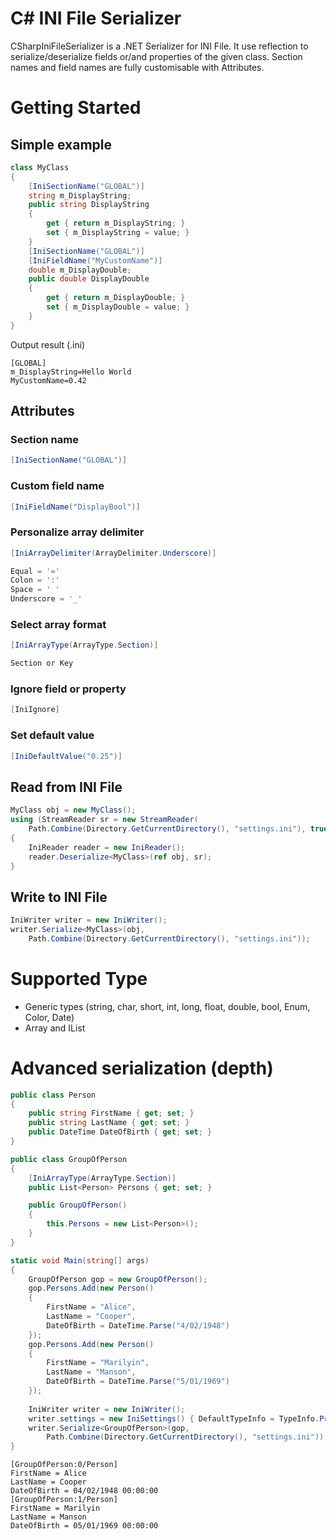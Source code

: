 # C# INI File Serializer
CSharpIniFileSerializer is a .NET Serializer for INI File. It use reflection to serialize/deserialize fields or/and properties of the given class.
Section names and field names are fully customisable with Attributes.
# Getting Started
## Simple example
```csharp
class MyClass
{
	[IniSectionName("GLOBAL")]
	string m_DisplayString;
	public string DisplayString
	{
		get { return m_DisplayString; }
		set { m_DisplayString = value; }
	}
	[IniSectionName("GLOBAL")]
	[IniFieldName("MyCustomName")]
	double m_DisplayDouble;
	public double DisplayDouble
	{
		get { return m_DisplayDouble; }
		set { m_DisplayDouble = value; }
	}
}
```
Output result (.ini)
```
[GLOBAL]
m_DisplayString=Hello World
MyCustomName=0.42
```
## Attributes
### Section name
```csharp
[IniSectionName("GLOBAL")]
```
### Custom field name
```csharp
[IniFieldName("DisplayBool")]
```
### Personalize array delimiter
```csharp
[IniArrayDelimiter(ArrayDelimiter.Underscore)]
```
```csharp
Equal = '='
Colon = ':'
Space = ' '
Underscore = '_'
```
### Select array format
```csharp
[IniArrayType(ArrayType.Section)]
```
```csharp
Section or Key
```
### Ignore field or property
```csharp
[IniIgnore]
```
### Set default value
```csharp
[IniDefaultValue("0.25")]
```
## Read from INI File
```csharp
MyClass obj = new MyClass();
using (StreamReader sr = new StreamReader(
	Path.Combine(Directory.GetCurrentDirectory(), "settings.ini"), true))
{
	IniReader reader = new IniReader();
	reader.Deserialize<MyClass>(ref obj, sr);
}
```
## Write to INI File
```csharp
IniWriter writer = new IniWriter();
writer.Serialize<MyClass>(obj, 
	Path.Combine(Directory.GetCurrentDirectory(), "settings.ini"));
```
# Supported Type
- Generic types (string, char, short, int, long, float, double, bool, Enum, Color, Date)
- Array and IList

# Advanced serialization (depth)
```csharp
public class Person
{
    public string FirstName { get; set; }
    public string LastName { get; set; }
    public DateTime DateOfBirth { get; set; }
}

public class GroupOfPerson
{
    [IniArrayType(ArrayType.Section)]
    public List<Person> Persons { get; set; }

    public GroupOfPerson()
    {
        this.Persons = new List<Person>();
    }
}

static void Main(string[] args)
{
	GroupOfPerson gop = new GroupOfPerson();
	gop.Persons.Add(new Person() 
	{ 
		FirstName = "Alice", 
		LastName = "Cooper", 
		DateOfBirth = DateTime.Parse("4/02/1948") 
	});
	gop.Persons.Add(new Person() 
	{ 
		FirstName = "Marilyin", 
		LastName = "Manson", 
		DateOfBirth = DateTime.Parse("5/01/1969") 
	});
	
	IniWriter writer = new IniWriter();
	writer.settings = new IniSettings() { DefaultTypeInfo = TypeInfo.Properties };
	writer.Serialize<GroupOfPerson>(gop, 
		Path.Combine(Directory.GetCurrentDirectory(), "settings.ini"));
}
```
```
[GroupOfPerson:0/Person]
FirstName = Alice
LastName = Cooper
DateOfBirth = 04/02/1948 00:00:00
[GroupOfPerson:1/Person]
FirstName = Marilyin
LastName = Manson
DateOfBirth = 05/01/1969 00:00:00
```
